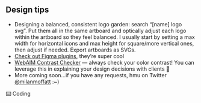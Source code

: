 ## Design tips

  * Designing a balanced, consistent logo garden: search “[name] logo svg”. Put them all in the same artboard and optically adjust each logo within the artboard so they feel balanced. I usually start by setting a max width for horizontal icons and max height for square/more vertical ones, then adjust if needed. Export artboards as SVGs.
  * [Check out Figma plugins](https://www.google.com/url?q=https://www.google.com/url?q%3Dhttps://www.figma.com/community%26amp;sa%3DD%26amp;source%3Deditors%26amp;ust%3D1645230228456956%26amp;usg%3DAOvVaw1Vl1ijduZuJoo01g9cYFH3&sa=D&source=docs&ust=1645230228977764&usg=AOvVaw0_WPunoY2hdWxLq0fyqkMg), they’re super cool
  * [WebAIM Contrast Checker](https://www.google.com/url?q=https://www.google.com/url?q%3Dhttps://webaim.org/resources/contrastchecker/%26amp;sa%3DD%26amp;source%3Deditors%26amp;ust%3D1645230228457727%26amp;usg%3DAOvVaw0zC6VFd-ZabOiJcPPY9MmO&sa=D&source=docs&ust=1645230228977965&usg=AOvVaw3qebcQny1GAwRsS2r_D0JH) — always check your color contrast! You can leverage this in explaining your design decisions with clients 🙌 
  * More coming soon...if you have any requests, hmu on Twitter [@milanmoffatt](https://www.google.com/url?q=https://www.google.com/url?q%3Dhttps://twitter.com/milanmoffatt%26amp;sa%3DD%26amp;source%3Deditors%26amp;ust%3D1645230228458565%26amp;usg%3DAOvVaw3WthSuJuE3BFRn8ZLrRp9f&sa=D&source=docs&ust=1645230228978163&usg=AOvVaw0KDvst5YFXKxmZLD2s69j6) :~)

⌨️ Coding